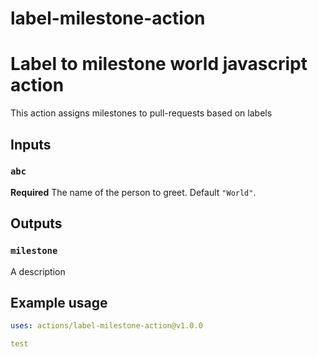 # label-milestone-action

# Label to milestone world javascript action

This action assigns milestones to pull-requests based on labels

## Inputs

### `abc`

**Required** The name of the person to greet. Default `"World"`.

## Outputs

### `milestone`

A description

## Example usage

```yaml
uses: actions/label-milestone-action@v1.0.0

test
